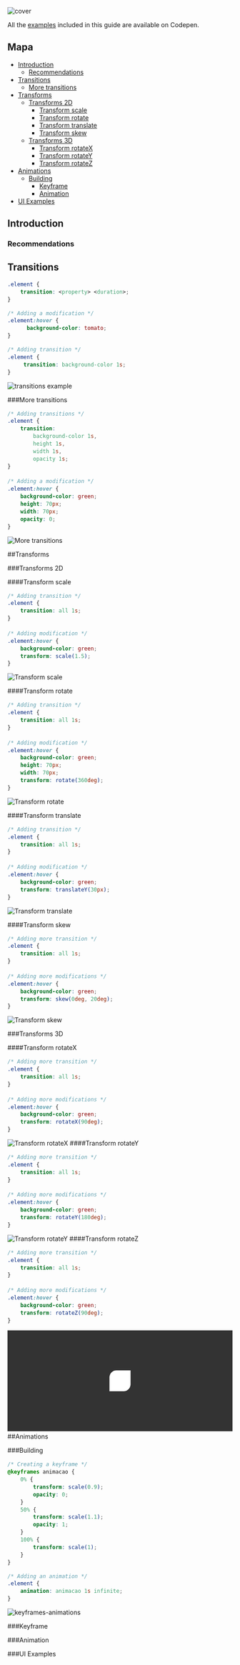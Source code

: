 ![cover](images/cover01.png)

All the [examples](http://codepen.io/collection/XmZvqo/) included in this guide are available on Codepen.

## Mapa

* [Introduction](#introduction)
    * [Recommendations](#recommendations)
* [Transitions](#transitions)
    * [More transitions](#more-transitions)
* [Transforms](#transforms)
    * [Transforms 2D](#transforms-2d)
        * [Transform scale](#transform-scale)
        * [Transform rotate](#transform-rotate)
        * [Transform translate](#transform-translate)
        * [Transform skew](#transform-skew)
    * [Transforms 3D](#transforms-3d)
        * [Transform rotateX](#transform-rotatex)
        * [Transform rotateY](#transform-rotatey)
        * [Transform rotateZ](#transform-rotatez)
* [Animations](#animations)
    * [Building](#building)
        * [Keyframe](#keyframe)
        * [Animation](#animation)
* [UI Examples](#ui-examples)
        
## Introduction

### Recommendations

## Transitions

```css
.element {
    transition: <property> <duration>;
}
```
    

```css
/* Adding a modification */
.element:hover {
      background-color: tomato;
}
```


```css
/* Adding transition */
.element {
     transition: background-color 1s;
}
```

![transitions example](images/01.gif)

###More transitions

```css
/* Adding transitions */
.element {
    transition:
        background-color 1s,
        height 1s,
        width 1s,
        opacity 1s;
}

/* Adding a modification */
.element:hover {
    background-color: green;
    height: 70px;
    width: 70px;
    opacity: 0;
}
```

![More transitions](images/02.gif)

##Transforms

###Transforms 2D

####Transform scale

```css
/* Adding transition */
.element {
    transition: all 1s;
}

/* Adding modification */
.element:hover {
    background-color: green;
    transform: scale(1.5);
}
```
    
![Transform scale](images/03.gif)

####Transform rotate

```css
/* Adding transition */
.element {
    transition: all 1s;
}

/* Adding modification */
.element:hover {
    background-color: green;
    height: 70px;
    width: 70px;
    transform: rotate(360deg);
}
```

![Transform rotate](images/04.gif)

####Transform translate

```css
/* Adding transition */
.element {
    transition: all 1s;
}

/* Adding modification */
.element:hover {
    background-color: green;
    transform: translateY(30px);
}
```

![Transform translate](images/05.gif)

####Transform skew


```css
/* Adding more transition */
.element {
    transition: all 1s;
}

/* Adding more modifications */
.element:hover {
    background-color: green;
    transform: skew(0deg, 20deg);
}
```

![Transform skew](images/07.gif)

###Transforms 3D

####Transform rotateX

```css
/* Adding more transition */
.element {
    transition: all 1s;
}

/* Adding more modifications */
.element:hover {
    background-color: green;
    transform: rotateX(90deg);
}
```

![Transform rotateX](images/09.gif)
####Transform rotateY

```css
/* Adding more transition */
.element {
    transition: all 1s;
}

/* Adding more modifications */
.element:hover {
    background-color: green;
    transform: rotateY(180deg);
}
```

![Transform rotateY](images/10.gif)
####Transform rotateZ

```css
/* Adding more transition */
.element {
    transition: all 1s;
}

/* Adding more modifications */
.element:hover {
    background-color: green;
    transform: rotateZ(90deg);
}
```

![Transform rotateZ](images/11.gif)
##Animations

###Building

```css
/* Creating a keyframe */
@keyframes animacao {
    0% {
        transform: scale(0.9);
        opacity: 0;
    }
    50% {
        transform: scale(1.1);
        opacity: 1;
    }
    100% {
        transform: scale(1);
    }
}
```
    

```css
/* Adding an animation */
.element {
    animation: animacao 1s infinite;
}
```

![keyframes-animations](images/06.gif)

###Keyframe

###Animation

###UI Examples